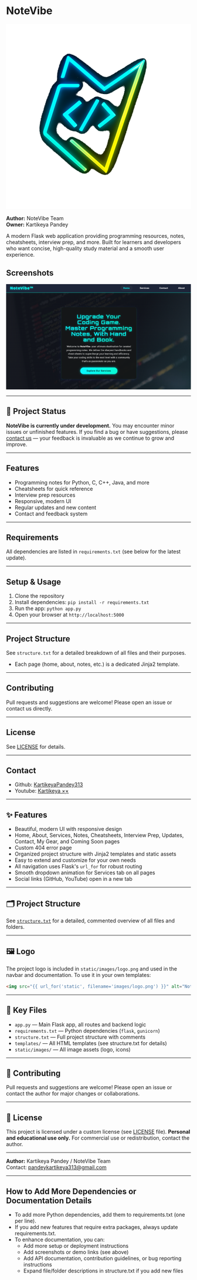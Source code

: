# NoteVibe

<!--
╔═════════════════════════════════════════════════════════╗
║                    N O T E V I B E                     ║
║   A Beautiful Programming Knowledge & Notes Platform   ║
╚═════════════════════════════════════════════════════════╝

Author: NoteVibe Team
Owner:  Kartikeya Pandey
Description: NoteVibe is a Flask-powered knowledge hub offering concise programming notes, cheat-sheets, and interview-prep resources. This README walks you through installation, structure, and contribution guidelines.
-->

![NoteVibe Logo](static/images/logo.png)

**Author:** NoteVibe Team  
**Owner:** Kartikeya Pandey

A modern Flask web application providing programming resources, notes, cheatsheets, interview prep, and more. Built for learners and developers who want concise, high-quality study material and a smooth user experience.

## Screenshots

![Homepage Screenshot](static/images/homepage-screenshot.png)

---

## 🚧 Project Status
**NoteVibe is currently under development.** You may encounter minor issues or unfinished features. If you find a bug or have suggestions, please [contact us](mailto:pandeykartikeya313@gmail.com) — your feedback is invaluable as we continue to grow and improve.

---

## Features
- Programming notes for Python, C, C++, Java, and more
- Cheatsheets for quick reference
- Interview prep resources
- Responsive, modern UI
- Regular updates and new content
- Contact and feedback system

---

## Requirements
All dependencies are listed in `requirements.txt` (see below for the latest update).

---

## Setup & Usage
1. Clone the repository
2. Install dependencies: `pip install -r requirements.txt`
3. Run the app: `python app.py`
4. Open your browser at `http://localhost:5000`

---

## Project Structure
See `structure.txt` for a detailed breakdown of all files and their purposes.
- Each page (home, about, notes, etc.) is a dedicated Jinja2 template.

---

## Contributing
Pull requests and suggestions are welcome! Please open an issue or contact us directly.

---

## License
See [LICENSE](LICENSE) for details.

---

## Contact
- Github: [KartikeyaPandey313](https://github.com/KartikeyaPandey313/)
- Youtube: [Kartikeya ×͜×](https://www.youtube.com/channel/UCWHtM18q0CunDmvllpiRvDw)

---

## ✨ Features
- Beautiful, modern UI with responsive design
- Home, About, Services, Notes, Cheatsheets, Interview Prep, Updates, Contact, My Gear, and Coming Soon pages
- Custom 404 error page
- Organized project structure with Jinja2 templates and static assets
- Easy to extend and customize for your own needs
- All navigation uses Flask's `url_for` for robust routing
- Smooth dropdown animation for Services tab on all pages
- Social links (GitHub, YouTube) open in a new tab

---

## 🗂️ Project Structure
See [`structure.txt`](structure.txt) for a detailed, commented overview of all files and folders.

---

## 🖼️ Logo
The project logo is included in `static/images/logo.png` and used in the navbar and documentation. To use it in your own templates:
```html
<img src="{{ url_for('static', filename='images/logo.png') }}" alt="NoteVibe Logo">
```

---

## 📁 Key Files
- `app.py` — Main Flask app, all routes and backend logic
- `requirements.txt` — Python dependencies (`flask`, `gunicorn`)
- `structure.txt` — Full project structure with comments
- `templates/` — All HTML templates (see structure.txt for details)
- `static/images/` — All image assets (logo, icons)

---

## 🤝 Contributing
Pull requests and suggestions are welcome! Please open an issue or contact the author for major changes or collaborations.

---

## 📜 License
This project is licensed under a custom license (see [LICENSE](LICENSE) file). **Personal and educational use only.** For commercial use or redistribution, contact the author.

---

**Author:** Kartikeya Pandey / NoteVibe Team  
Contact: [pandeykartikeya313@gmail.com](mailto:pandeykartikeya313@gmail.com)

---

## How to Add More Dependencies or Documentation Details

- To add more Python dependencies, add them to requirements.txt (one per line).
- If you add new features that require extra packages, always update requirements.txt.
- To enhance documentation, you can:
    - Add more setup or deployment instructions
    - Add screenshots or demo links (see above)
    - Add API documentation, contribution guidelines, or bug reporting instructions
    - Expand file/folder descriptions in structure.txt if you add new files 